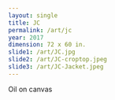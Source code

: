 ```yaml
---
layout: single
title: JC
permalink: /art/jc
year: 2017
dimension: 72 x 60 in.
slide1: /art/JC.jpg
slide2: /art/JC-croptop.jpeg
slide3: /art/JC-Jacket.jpeg
---
```


Oil on canvas
